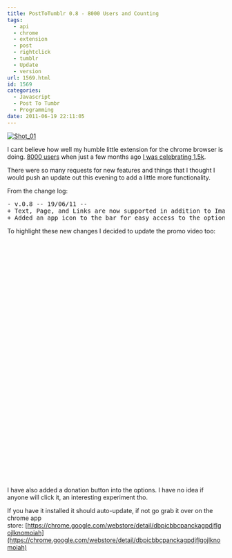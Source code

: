```yaml
---
title: PostToTumblr 0.8 - 8000 Users and Counting
tags:
  - api
  - chrome
  - extension
  - post
  - rightclick
  - tumblr
  - Update
  - version
url: 1569.html
id: 1569
categories:
  - Javascript
  - Post To Tumbr
  - Programming
date: 2011-06-19 22:11:05
---
```


[![](https://mikecann.co.uk/wp-content/uploads/2011/06/Shot_01.png "Shot_01")](https://mikecann.co.uk/wp-content/uploads/2011/06/Shot_01.png)

I cant believe how well my humble little extension for the chrome browser is doing. [8000 users](https://chrome.google.com/webstore/developer/detail/dbpicbbcpanckagpdjflgojlknomoiah/publish-accepted) when just a few months ago [I was celebrating 1.5k](https://mikecann.co.uk/personal-project/posttotumblrs-1628th-user-celebration/).

<!-- more -->

There were so many requests for new features and things that I thought I would push an update out this evening to add a little more functionality.

From the change log:

<pre id="cx-desc-text">- v.0.8 -- 19/06/11 --
+ Text, Page, and Links are now supported in addition to Images
+ Added an app icon to the bar for easy access to the options</pre>

To highlight these new changes I decided to update the promo video too:

<object width="700" height="555"><param name="movie" value="https://www.youtube.com/v/hvqjEXdAeqI?version=3&amp;hl=en_GB&amp;hd=1" /><param name="allowFullScreen" value="true" /><param name="allowscriptaccess" value="always" /><embed type="application/x-shockwave-flash" width="700" height="555" src="https://www.youtube.com/v/hvqjEXdAeqI?version=3&amp;hl=en_GB&amp;hd=1" allowscriptaccess="always" allowfullscreen="true"></embed></object>

I have also added a donation button into the options. I have no idea if anyone will click it, an interesting experiment tho.

If you have it installed it should auto-update, if not go grab it over on the chrome app store: [https://chrome.google.com/webstore/detail/dbpicbbcpanckagpdjflgojlknomoiah](https://chrome.google.com/webstore/detail/dbpicbbcpanckagpdjflgojlknomoiah)
